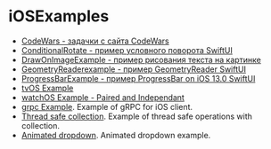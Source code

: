 # iOSExamples
* [CodeWars - задачки с сайта CodeWars](https://github.com/Nikolaiko/iOSExamples/tree/main/CodeWars)
* [ConditionalRotate - пример условного поворота SwiftUI](https://github.com/Nikolaiko/iOSExamples/tree/main/ConditionalRotate)
* [DrawOnImageExample - пример рисования текста на картинке](https://github.com/Nikolaiko/iOSExamples/tree/main/DrawOnImageExample)
* [GeometryReaderexample - пример GeometryReader SwiftUI](https://github.com/Nikolaiko/iOSExamples/tree/main/GeometryReaderexample)
* [ProgressBarExample - пример ProgressBar on iOS 13.0 SwiftUI](https://github.com/Nikolaiko/iOSExamples/tree/main/ProgressBarExample)
* [tvOS Example](https://github.com/Nikolaiko/iOSExamples/tree/main/TelevisionApp)
* [watchOS Example - Paired and Independant](https://github.com/Nikolaiko/iOSExamples/tree/main/WatchOSApp)
* [grpc Example](https://github.com/Nikolaiko/iOSExamples/tree/main/grpcExample). Example of gRPC for iOS client.
* [Thread safe collection](https://github.com/Nikolaiko/iOSExamples/tree/main/ThreadSafeWays). Example of thread safe operations with collection.
* [Animated dropdown](https://github.com/Nikolaiko/iOSExamples/tree/main/AnimatedDropDown). Animated dropdown example.
